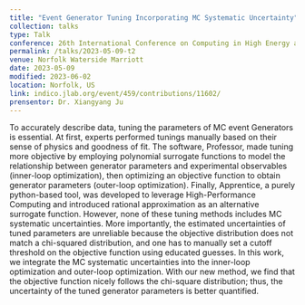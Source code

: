 ```yaml
---
title: "Event Generator Tuning Incorporating MC Systematic Uncertainty"
collection: talks
type: Talk
conference: 26th International Conference on Computing in High Energy and Nuclear Physics (CHEP 2023)
permalink: /talks/2023-05-09-t2
venue: Norfolk Waterside Marriott
date: 2023-05-09
modified: 2023-06-02
location: Norfolk, US
link: indico.jlab.org/event/459/contributions/11602/
prensentor: Dr. Xiangyang Ju
---
```


To accurately describe data, tuning the parameters of MC event Generators is essential. At first, experts performed tunings manually based on their sense of physics and goodness of fit. The software, Professor, made tuning more objective by employing polynomial surrogate functions to model the relationship between generator parameters and experimental observables (inner-loop optimization), then optimizing an objective function to obtain generator parameters (outer-loop optimization). Finally, Apprentice, a purely python-based tool, was developed to leverage High-Performance Computing and introduced rational approximation as an alternative surrogate function. However, none of these tuning methods includes MC systematic uncertainties. More importantly, the estimated uncertainties of tuned parameters are unreliable because the objective distribution does not match a chi-squared distribution, and one has to manually set a cutoff threshold on the objective function using educated guesses. In this work, we integrate the MC systematic uncertainties into the inner-loop optimization and outer-loop optimization. With our new method, we find that the objective function nicely follows the chi-square distribution; thus, the uncertainty of the tuned generator parameters is better quantified.